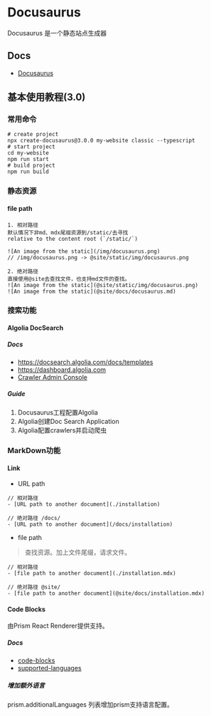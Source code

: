 # Docusaurus
Docusaurus 是一个静态站点生成器

## Docs

- [Docusaurus](https://docusaurus.io/)

## 基本使用教程(3.0)

### 常用命令

```shell
# create project
npx create-docusaurus@3.0.0 my-website classic --typescript
# start project
cd my-website
npm run start
# build project
npm run build
```

### 静态资源
#### file path
```
1. 相对路径
默认情况下非md、mdx尾缀资源到/static/去寻找
relative to the content root (`/static/`)

![An image from the static](/img/docusaurus.png)
// /img/docusaurus.png -> @site/static/img/docusaurus.png

2. 绝对路径
直接使用@site去查找文件，也支持md文件的查找。
![An image from the static](@site/static/img/docusaurus.png)
![An image from the static](@site/docs/docusaurus.md)
```
### 搜索功能
#### Algolia DocSearch
##### Docs
- https://docsearch.algolia.com/docs/templates
- https://dashboard.algolia.com
- [Crawler Admin Console](https://crawler.algolia.com/admin/crawlers/)
##### Guide
1. Docusaurus工程配置Algolia
2. Algolia创建Doc Search Application
3. Algolia配置crawlers并启动爬虫

### MarkDown功能
#### Link
- URL path
```
// 相对路径
- [URL path to another document](./installation)

// 绝对路径 /docs/
- [URL path to another document](/docs/installation)
```
- file path
> 查找资源。加上文件尾缀，请求文件。
```
// 相对路径
- [file path to another document](./installation.mdx)

// 绝对路径 @site/
- [file path to another document](@site/docs/installation.mdx)
```
#### Code Blocks
由Prism React Renderer提供支持。
##### Docs
- [code-blocks](https://docusaurus.io/docs/markdown-features/code-blocks)
- [supported-languages](https://prismjs.com/#supported-languages)
##### 增加额外语言
prism.additionalLanguages 列表增加prism支持语言配置。